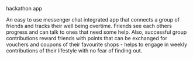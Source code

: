 hackathon app


An easy to use messenger chat integrated app that connects a group of friends and tracks their well being overtime. Friends see each others progress and can talk to ones that need some help. Also, successful group contributions reward friends with points that can be exchanged for vouchers and coupons of their favourite shops - helps to engage in weekly contributions of their lifestyle with no fear of finding out.